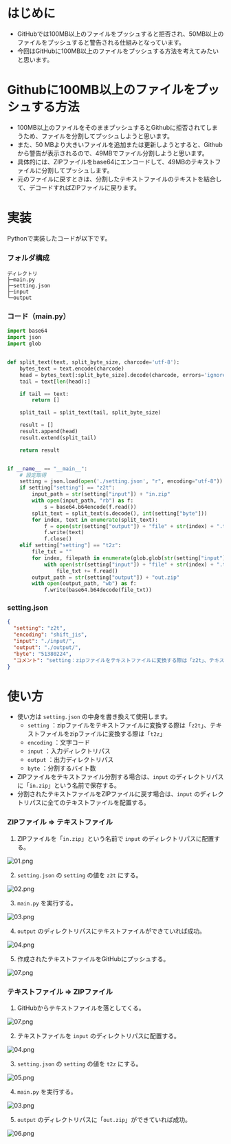 # はじめに
- GitHubでは100MB以上のファイルをプッシュすると拒否され、50MB以上のファイルをプッシュすると警告される仕組みとなっています。
- 今回はGitHubに100MB以上のファイルをプッシュする方法を考えてみたいと思います。


# Githubに100MB以上のファイルをプッシュする方法

- 100MB以上のファイルをそのままプッシュするとGithubに拒否されてしまうため、ファイルを分割してプッシュしようと思います。
- また、50 MBより大きいファイルを追加または更新しようとすると、Githubから警告が表示されるので、49MBでファイル分割しようと思います。
- 具体的には、ZIPファイルをbase64にエンコードして、49MBのテキストファイルに分割してプッシュします。
- 元のファイルに戻すときは、分割したテキストファイルのテキストを結合して、デコードすればZIPファイルに戻ります。

# 実装
Pythonで実装したコードが以下です。

### フォルダ構成
```
ディレクトリ
├─main.py
├─setting.json
├─input
└─output
```

### コード（main.py）
```python:main.py
import base64
import json
import glob


def split_text(text, split_byte_size, charcode='utf-8'):
    bytes_text = text.encode(charcode)
    head = bytes_text[:split_byte_size].decode(charcode, errors='ignore')
    tail = text[len(head):]

    if tail == text:
        return []

    split_tail = split_text(tail, split_byte_size)

    result = []
    result.append(head)
    result.extend(split_tail)

    return result


if __name__ == "__main__":
    # 設定取得
    setting = json.load(open('./setting.json', "r", encoding="utf-8"))
    if setting["setting"] == "z2t":
        input_path = str(setting["input"]) + "in.zip"
        with open(input_path, "rb") as f:
            s = base64.b64encode(f.read())
        split_text = split_text(s.decode(), int(setting["byte"]))
        for index, text in enumerate(split_text):
            f = open(str(setting["output"]) + "file" + str(index) + ".txt", 'w', encoding=setting["encoding"])
            f.write(text)
            f.close()
    elif setting["setting"] == "t2z":
        file_txt = ""
        for index, filepath in enumerate(glob.glob(str(setting["input"]) + "*")):
            with open(str(setting["input"]) + "file" + str(index) + ".txt", "r", encoding=setting["encoding"]) as f:
                file_txt += f.read()
        output_path = str(setting["output"]) + "out.zip"
        with open(output_path, "wb") as f:
            f.write(base64.b64decode(file_txt))
```

### setting.json

```json:setting.json
{
  "setting": "z2t",
  "encoding": "shift_jis",
  "input": "./input/",
  "output": "./output/",
  "byte": "51380224",
  "コメント": "setting：zipファイルをテキストファイルに変換する際は「z2t」、テキストファイルをzipファイルに変換する際は「t2z」、encoding：文字コード、inputは入力対象ディレクトリのパス、outputは出力対象ディレクトリのパス、byte：テキストファイル出力時の分割サイズ、ファイル名：「in.zip」または「in.txt」"
}
```

# 使い方
- 使い方は `setting.json` の中身を書き換えて使用します。
    - `setting` ：zipファイルをテキストファイルに変換する際は「`z2t`」、テキストファイルをzipファイルに変換する際は「`t2z`」
    - `encoding` ：文字コード
    - `input` ：入力ディレクトリパス
    - `output` ：出力ディレクトリパス
    - `byte` ：分割するバイト数
- ZIPファイルをテキストファイル分割する場合は、`input` のディレクトリパスに「`in.zip`」という名前で保存する。
- 分割されたテキストファイルをZIPファイルに戻す場合は、`input` のディレクトリパスに全てのテキストファイルを配置する。

### ZIPファイル ⇒ テキストファイル
1. ZIPファイルを「`in.zip`」という名前で `input` のディレクトリパスに配置する。

![01.png](https://qiita-image-store.s3.ap-northeast-1.amazonaws.com/0/449867/894d0a78-8389-71ea-a462-3c5cb9a4eda2.png)

2. `setting.json` の `setting` の値を `z2t` にする。

![02.png](https://qiita-image-store.s3.ap-northeast-1.amazonaws.com/0/449867/7851a5ac-0428-fe2c-8bee-12768c3c672b.png)

3. `main.py` を実行する。

![03.png](https://qiita-image-store.s3.ap-northeast-1.amazonaws.com/0/449867/7a225225-4ff4-3413-089f-945951ba61ca.png)

4. `output` のディレクトリパスにテキストファイルができていれば成功。

![04.png](https://qiita-image-store.s3.ap-northeast-1.amazonaws.com/0/449867/681e168d-d34f-4580-40b8-c68486fa12dc.png)

5. 作成されたテキストファイルをGitHubにプッシュする。

![07.png](https://qiita-image-store.s3.ap-northeast-1.amazonaws.com/0/449867/4be9dd06-f623-8a3c-17f4-8728bf15915b.png)

### テキストファイル ⇒ ZIPファイル
1. GitHubからテキストファイルを落としてくる。

![07.png](https://qiita-image-store.s3.ap-northeast-1.amazonaws.com/0/449867/4be9dd06-f623-8a3c-17f4-8728bf15915b.png)

2. テキストファイルを `input` のディレクトリパスに配置する。

![04.png](https://qiita-image-store.s3.ap-northeast-1.amazonaws.com/0/449867/681e168d-d34f-4580-40b8-c68486fa12dc.png)

3. `setting.json` の `setting` の値を `t2z` にする。

![05.png](https://qiita-image-store.s3.ap-northeast-1.amazonaws.com/0/449867/029889cf-0964-df27-e2cb-91815f1ee33a.png)

4. `main.py` を実行する。

![03.png](https://qiita-image-store.s3.ap-northeast-1.amazonaws.com/0/449867/7a225225-4ff4-3413-089f-945951ba61ca.png)

5. `output` のディレクトリパスに「`out.zip`」ができていれば成功。

![06.png](https://qiita-image-store.s3.ap-northeast-1.amazonaws.com/0/449867/17b69815-b59d-0663-70b2-1f63b2cf0de5.png)
